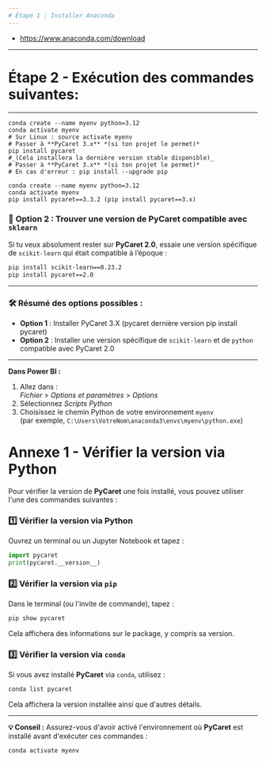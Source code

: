 ```yaml
---
# Étape 1 : Installer Anaconda
---
```


- https://www.anaconda.com/download


---
# Étape 2 - Exécution des commandes suivantes:
---

```
conda create --name myenv python=3.12
conda activate myenv
# Sur Linux : source activate myenv
# Passer à **PyCaret 3.x** *(si ton projet le permet)*  
pip install pycaret
#_(Cela installera la dernière version stable disponible)_
# Passer à **PyCaret 3.x** *(si ton projet le permet)*  
# En cas d'erreur : pip install --upgrade pip
```

```
conda create --name myenv python=3.12
conda activate myenv 
pip install pycaret==3.3.2 (pip install pycaret==3.x)
```





### 🔄 **Option 2 : Trouver une version de PyCaret compatible avec `sklearn`**
Si tu veux absolument rester sur **PyCaret 2.0**, essaie une version spécifique de `scikit-learn` qui était compatible à l’époque :

```bash
pip install scikit-learn==0.23.2
pip install pycaret==2.0
```

---

### 🛠 **Résumé des options possibles :**
- **Option 1** : Installer PyCaret 3.X (pycaret dernière version pip install pycaret)
- **Option 2** : Installer une version spécifique de `scikit-learn` et de `python` compatible avec PyCaret 2.0  








---

**Dans Power BI :**

1. Allez dans :  
   *Fichier* > *Options et paramètres* > *Options*
2. Sélectionnez *Scripts Python*
3. Choisissez le chemin Python de votre environnement `myenv`  
   (par exemple, `C:\Users\VotreNom\anaconda3\envs\myenv\python.exe`)



# Annexe 1 - Vérifier la version via Python


Pour vérifier la version de **PyCaret** une fois installé, vous pouvez utiliser l'une des commandes suivantes :

### 1️⃣ Vérifier la version via Python
Ouvrez un terminal ou un Jupyter Notebook et tapez :

```python
import pycaret
print(pycaret.__version__)
```

### 2️⃣ Vérifier la version via `pip`
Dans le terminal (ou l'invite de commande), tapez :

```bash
pip show pycaret
```

Cela affichera des informations sur le package, y compris sa version.

### 3️⃣ Vérifier la version via `conda`
Si vous avez installé **PyCaret** via `conda`, utilisez :

```bash
conda list pycaret
```

Cela affichera la version installée ainsi que d'autres détails.

---

**💡 Conseil :** Assurez-vous d'avoir activé l'environnement où **PyCaret** est installé avant d'exécuter ces commandes :

```bash
conda activate myenv
```
